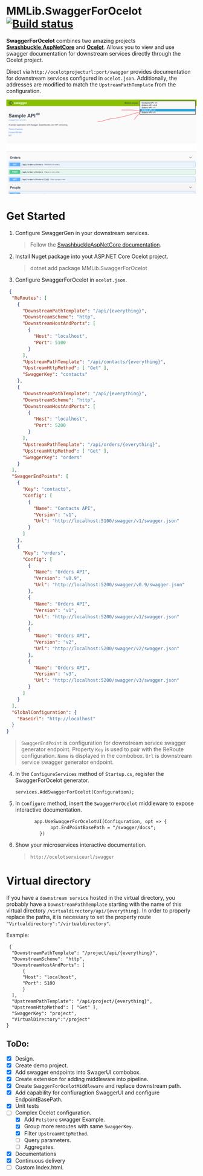 # MMLib.SwaggerForOcelot [![Build status](https://ci.appveyor.com/api/projects/status/qw082a4fh004p11u?svg=true)](https://ci.appveyor.com/project/Burgyn/mmlib-swaggerforocelot)

**SwaggerForOcelot** combines two amazing projects **[Swashbuckle.AspNetCore](https://github.com/domaindrivendev/Swashbuckle.AspNetCore)** and **[Ocelot](https://github.com/ThreeMammals/Ocelot)**. Allows you to view and use swagger documentation for downstream services directly through the Ocelot project.

Direct via `http://ocelotprojecturl:port/swagger` provides documentation for downstream services configured in `ocelot.json`. Additionally, the addresses are modified to match the `UpstreamPathTemplate` from the configuration.

![SwaggerForOcelot](https://github.com/Burgyn/MMLib.SwaggerForOcelot/blob/master/demo/image.png?raw=true)

# Get Started
1. Configure SwaggerGen in your downstream services.
   > Follow the [SwashbuckleAspNetCore documentation](https://github.com/domaindrivendev/Swashbuckle.AspNetCore#getting-started).
2. Install Nuget package into yout ASP.NET Core Ocelot project.
   > dotnet add package MMLib.SwaggerForOcelot
3. Configure SwaggerForOcelot in `ocelot.json`.
```Json
 {
  "ReRoutes": [
    {
      "DownstreamPathTemplate": "/api/{everything}",
      "DownstreamScheme": "http",
      "DownstreamHostAndPorts": [
        {
          "Host": "localhost",
          "Port": 5100
        }
      ],
      "UpstreamPathTemplate": "/api/contacts/{everything}",
      "UpstreamHttpMethod": [ "Get" ],
      "SwaggerKey": "contacts"
    },
    {
      "DownstreamPathTemplate": "/api/{everything}",
      "DownstreamScheme": "http",
      "DownstreamHostAndPorts": [
        {
          "Host": "localhost",
          "Port": 5200
        }
      ],
      "UpstreamPathTemplate": "/api/orders/{everything}",
      "UpstreamHttpMethod": [ "Get" ],
      "SwaggerKey": "orders"
    }
  ],
  "SwaggerEndPoints": [
    {
      "Key": "contacts",
      "Config": [
        {
          "Name": "Contacts API",
          "Version": "v1",
          "Url": "http://localhost:5100/swagger/v1/swagger.json"
        }
      ]
    },
    {
      "Key": "orders",
      "Config": [
        {
          "Name": "Orders API",
          "Version": "v0.9",
          "Url": "http://localhost:5200/swagger/v0.9/swagger.json"
        },
        {
          "Name": "Orders API",
          "Version": "v1",
          "Url": "http://localhost:5200/swagger/v1/swagger.json"
        },
        {
          "Name": "Orders API",
          "Version": "v2",
          "Url": "http://localhost:5200/swagger/v2/swagger.json"
        },
        {
          "Name": "Orders API",
          "Version": "v3",
          "Url": "http://localhost:5200/swagger/v3/swagger.json"
        }
      ]
    }
  ],
  "GlobalConfiguration": {
    "BaseUrl": "http://localhost"
  }
}
```

   > `SwaggerEndPoint` is configuration for downstream service swagger generator endpoint. Property `Key` is used to pair with the ReRoute configuration. `Name` is displayed in the combobox. `Url` is downstream service swagger generator endpoint.
4. In the `ConfigureServices` method of `Startup.cs`, register the SwaggerForOcelot generator.
   ```CSharp
   services.AddSwaggerForOcelot(Configuration);
   ```
5. In `Configure` method, insert the `SwaggerForOcelot` middleware to expose interactive documentation.
   ```CSharp
          app.UseSwaggerForOcelotUI(Configuration, opt => {
                opt.EndPointBasePath = "/swagger/docs";
            })
   ```
6. Show your microservices interactive documentation.
   > `http://ocelotserviceurl/swagger`

# Virtual directory
If you have a `downstream service` hosted in the virtual directory, you probably have a `DownstreamPathTemplate` starting with the name of this virtual directory `/virtualdirectory/api/{everything}`. In order to properly replace the paths, it is necessary to set the property route `"Virtualdirectory":"/virtualdirectory"`.

Example:
```
 {
  "DownstreamPathTemplate": "/project/api/{everything}",
  "DownstreamScheme": "http",
  "DownstreamHostAndPorts": [
      {
      "Host": "localhost",
      "Port": 5100
      }
  ],
  "UpstreamPathTemplate": "/api/project/{everything}",
  "UpstreamHttpMethod": [ "Get" ],
  "SwaggerKey": "project",
  "VirtualDirectory":"/project"
}
```

## ToDo:
- [x] Design.
- [x] Create demo project.
- [x] Add swagger endpoints into SwagerUI combobox.
- [x] Create extension for adding middleware into pipeline.
- [x] Create `SwaggerForOcelotMiddleware` and replace downstream path.
- [x] Add capability for confiuragtion SwaggerUI and configure EndpointBasePath.
- [x] Unit tests
- [ ] Complex Ocelot configuration.
  - [x] Add `Petstore` swagger Example.
  - [x] Group more reroutes with same `SwaggerKey`.
  - [x] Filter `UpstreamHttpMethod`.
  - [ ] Query parameters.
  - [ ] Aggregates.
- [x] Documentations
- [x] Continuous delivery
- [ ] Custom Index.html.
